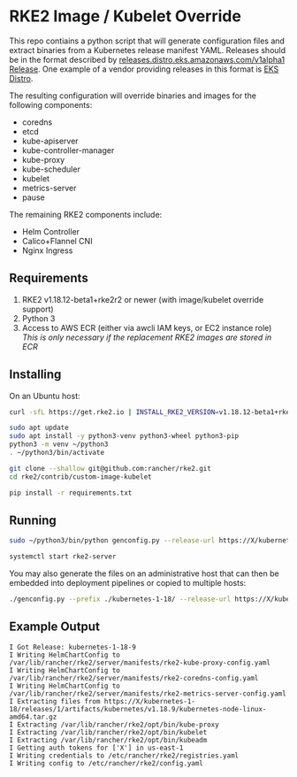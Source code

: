 RKE2 Image / Kubelet Override
=====

This repo contiains a python script that will generate configuration files and extract binaries from a Kubernetes release manifest YAML.
Releases should be in the format described by [releases.distro.eks.amazonaws.com/v1alpha1 Release](https://github.com/aws/eks-distro-build-tooling/blob/main/release/config/crds/distro.eks.amazonaws.com_releases.yaml).
One example of a vendor providing releases in this format is [EKS Distro](https://github.com/aws/eks-distro#releases).

The resulting configuration will override binaries and images for the following components:
* coredns
* etcd
* kube-apiserver
* kube-controller-manager
* kube-proxy
* kube-scheduler
* kubelet
* metrics-server
* pause

The remaining RKE2 components include:
* Helm Controller
* Calico+Flannel CNI
* Nginx Ingress

Requirements
----

1. RKE2 v1.18.12-beta1+rke2r2 or newer (with image/kubelet override support)
1. Python 3
1. Access to AWS ECR (either via awcli IAM keys, or EC2 instance role)
    *This is only necessary if the replacement RKE2 images are stored in ECR*

Installing
-----

On an Ubuntu host:

```bash
curl -sfL https://get.rke2.io | INSTALL_RKE2_VERSION=v1.18.12-beta1+rke2r2 sh -

sudo apt update
sudo apt install -y python3-venv python3-wheel python3-pip
python3 -m venv ~/python3
. ~/python3/bin/activate

git clone --shallow git@github.com:rancher/rke2.git
cd rke2/contrib/custom-image-kubelet

pip install -r requirements.txt
```

Running
-----

```bash
sudo ~/python3/bin/python genconfig.py --release-url https://X/kubernetes-1-18/kubernetes-1-18.yaml

systemctl start rke2-server
```

You may also generate the files on an administrative host that can then be embedded into deployment pipelines or copied to multiple hosts:

```bash
./genconfig.py --prefix ./kubernetes-1-18/ --release-url https://X/kubernetes-1-18/kubernetes-1-18.yaml
```

Example Output
-----

```
I Got Release: kubernetes-1-18-9
I Writing HelmChartConfig to /var/lib/rancher/rke2/server/manifests/rke2-kube-proxy-config.yaml
I Writing HelmChartConfig to /var/lib/rancher/rke2/server/manifests/rke2-coredns-config.yaml
I Writing HelmChartConfig to /var/lib/rancher/rke2/server/manifests/rke2-metrics-server-config.yaml
I Extracting files from https://X/kubernetes-1-18/releases/1/artifacts/kubernetes/v1.18.9/kubernetes-node-linux-amd64.tar.gz
I Extracting /var/lib/rancher/rke2/opt/bin/kube-proxy
I Extracting /var/lib/rancher/rke2/opt/bin/kubelet
I Extracting /var/lib/rancher/rke2/opt/bin/kubeadm
I Getting auth tokens for ['X'] in us-east-1
I Writing credentials to /etc/rancher/rke2/registries.yaml
I Writing config to /etc/rancher/rke2/config.yaml
```
